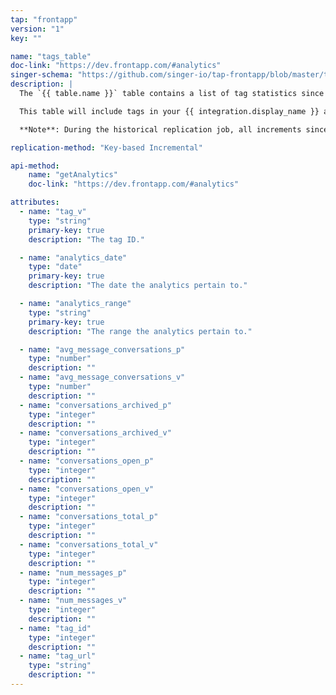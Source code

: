 ```yaml
---
tap: "frontapp"
version: "1"
key: ""

name: "tags_table"
doc-link: "https://dev.frontapp.com/#analytics"
singer-schema: "https://github.com/singer-io/tap-frontapp/blob/master/tap_frontapp/schemas/tags_table.json"
description: |
  The `{{ table.name }}` table contains a list of tag statistics since the last completed replication job through the most recent iteration of the defined [**Incremental Range**](#add-stitch-data-source) (day or hour).

  This table will include tags in your {{ integration.display_name }} account.

  **Note**: During the historical replication job, all increments since the **Start Date** will be replicated. This will result in the first record for this table being an aggregated record across all tags.

replication-method: "Key-based Incremental"

api-method:
    name: "getAnalytics"
    doc-link: "https://dev.frontapp.com/#analytics"

attributes:
  - name: "tag_v"
    type: "string"
    primary-key: true
    description: "The tag ID."

  - name: "analytics_date"
    type: "date"
    primary-key: true
    description: "The date the analytics pertain to."

  - name: "analytics_range"
    type: "string"
    primary-key: true
    description: "The range the analytics pertain to."

  - name: "avg_message_conversations_p"
    type: "number"
    description: ""
  - name: "avg_message_conversations_v"
    type: "number"
    description: ""
  - name: "conversations_archived_p"
    type: "integer"
    description: ""
  - name: "conversations_archived_v"
    type: "integer"
    description: ""
  - name: "conversations_open_p"
    type: "integer"
    description: ""
  - name: "conversations_open_v"
    type: "integer"
    description: ""
  - name: "conversations_total_p"
    type: "integer"
    description: ""
  - name: "conversations_total_v"
    type: "integer"
    description: ""
  - name: "num_messages_p"
    type: "integer"
    description: ""
  - name: "num_messages_v"
    type: "integer"
    description: ""
  - name: "tag_id"
    type: "integer"
    description: ""
  - name: "tag_url"
    type: "string"
    description: ""
---
```

